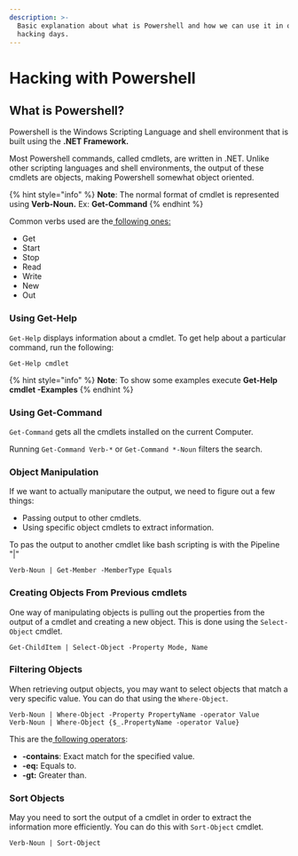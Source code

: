 ```yaml
---
description: >-
  Basic explanation about what is Powershell and how we can use it in out
  hacking days.
---
```


# Hacking with Powershell

## What is Powershell?

Powershell is the Windows Scripting Language and shell environment that is built using the **.NET Framework.**

Most Powershell commands, called cmdlets, are written in .NET. Unlike other scripting languages and shell environments, the output of these cmdlets are objects, making Powershell somewhat object oriented.

{% hint style="info" %}
**Note**: The normal format of cmdlet is represented using **Verb-Noun.** Ex: **Get-Command**
{% endhint %}

Common verbs used are the[ following ones:](https://docs.microsoft.com/en-us/powershell/scripting/developer/cmdlet/approved-verbs-for-windows-powershell-commands?view=powershell-7)

* Get
* Start
* Stop
* Read
* Write
* New
* Out

### Using Get-Help

`Get-Help` displays information about a cmdlet. To get help about a particular command, run the following:

```
Get-Help cmdlet
```

{% hint style="info" %}
**Note**: To show some examples execute **Get-Help cmdlet -Examples**
{% endhint %}

### **Using Get-Command**

`Get-Command` gets all the cmdlets installed on the current Computer.

Running `Get-Command Verb-*` or `Get-Command *-Noun` filters the search.

### Object Manipulation

If we want to actually maniputare the output, we need to figure out a few things:

* Passing output to other cmdlets.
* Using specific object cmdlets to extract information.

To pas the output to another cmdlet like bash scripting is with the Pipeline "|"

```
Verb-Noun | Get-Member -MemberType Equals
```

### Creating Objects From Previous cmdlets

One way of manipulating objects is pulling out the properties from the output of a cmdlet and creating a new object. This is done using the `Select-Object` cmdlet.

```
Get-ChildItem | Select-Object -Property Mode, Name
```

### Filtering Objects

When retrieving output objects, you may want to select objects that match a very specific value. You can do that using the `Where-Object`.

```
Verb-Noun | Where-Object -Property PropertyName -operator Value
Verb-Noun | Where-Object {$_.PropertyName -operator Value}
```

This are the[ following operators](https://docs.microsoft.com/en-us/powershell/module/microsoft.powershell.core/where-object?view=powershell-6):

* **-contains**: Exact match for the specified value.
* **-eq:** Equals to.
* **-gt:** Greater than.

### Sort Objects

May you need to sort the output of a cmdlet in order to extract the information more efficiently. You can do this with `Sort-Object` cmdlet.

```
Verb-Noun | Sort-Object
```
